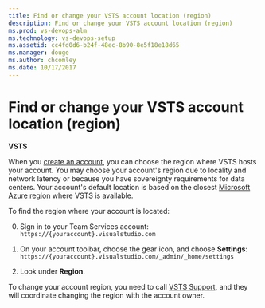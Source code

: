 ```yaml
---
title: Find or change your VSTS account location (region)
description: Find or change your VSTS account location (region)
ms.prod: vs-devops-alm
ms.technology: vs-devops-setup
ms.assetid: cc4fd0d6-b24f-48ec-8b90-8e5f18e18d65
ms.manager: douge
ms.author: chcomley
ms.date: 10/17/2017
---
```

[//]: # (monikerRange: 'vsts')

#	Find or change your VSTS account location (region)

**VSTS**

When you [create an account](create-account-msa-or-work-student.md), you can choose the region where VSTS hosts your
account.  You may choose your account's region due to locality and network latency or because you have sovereignty
requirements for data centers.  Your account's default location is based on the closest 
[Microsoft Azure region](https://azure.microsoft.com/en-us/regions) 
where VSTS is available.

To find the region where your account is located:

0. Sign in to your Team Services account: ```https://{youraccount}.visualstudio.com```

0. On your account toolbar, choose the gear icon, and choose **Settings**: ```https://{youraccount}.visualstudio.com/_admin/_home/settings```

0. Look under **Region**.


To change your account region, you need to call [VSTS Support](https://www.visualstudio.com/team-services/support), and 
they will coordinate changing the region with the account owner.


